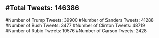 #Total Tweets: 146386 
---
#Number of Trump Tweets: 39900
#Number of Sanders Tweets: 41288
#Number of Bush Tweets: 3477
#Number of Clinton Tweets: 48719
#Number of Rubio Tweets: 10576
#Number of Carson Tweets: 2428